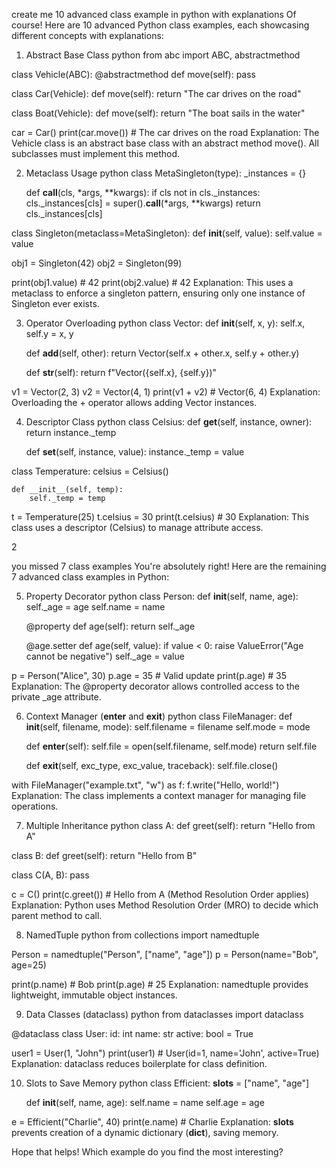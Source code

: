 create me 10 advanced class example in python with explanations
Of course! Here are 10 advanced Python class examples, each showcasing different concepts with explanations:

1. Abstract Base Class
python
from abc import ABC, abstractmethod

class Vehicle(ABC):
    @abstractmethod
    def move(self):
        pass

class Car(Vehicle):
    def move(self):
        return "The car drives on the road"

class Boat(Vehicle):
    def move(self):
        return "The boat sails in the water"

car = Car()
print(car.move())  # The car drives on the road
Explanation: The Vehicle class is an abstract base class with an abstract method move(). All subclasses must implement this method.

2. Metaclass Usage
python
class MetaSingleton(type):
    _instances = {}

    def __call__(cls, *args, **kwargs):
        if cls not in cls._instances:
            cls._instances[cls] = super().__call__(*args, **kwargs)
        return cls._instances[cls]

class Singleton(metaclass=MetaSingleton):
    def __init__(self, value):
        self.value = value

obj1 = Singleton(42)
obj2 = Singleton(99)

print(obj1.value)  # 42
print(obj2.value)  # 42
Explanation: This uses a metaclass to enforce a singleton pattern, ensuring only one instance of Singleton ever exists.

3. Operator Overloading
python
class Vector:
    def __init__(self, x, y):
        self.x, self.y = x, y

    def __add__(self, other):
        return Vector(self.x + other.x, self.y + other.y)

    def __str__(self):
        return f"Vector({self.x}, {self.y})"

v1 = Vector(2, 3)
v2 = Vector(4, 1)
print(v1 + v2)  # Vector(6, 4)
Explanation: Overloading the + operator allows adding Vector instances.

4. Descriptor Class
python
class Celsius:
    def __get__(self, instance, owner):
        return instance._temp

    def __set__(self, instance, value):
        instance._temp = value

class Temperature:
    celsius = Celsius()

    def __init__(self, temp):
        self._temp = temp

t = Temperature(25)
t.celsius = 30
print(t.celsius)  # 30
Explanation: This class uses a descriptor (Celsius) to manage attribute access.

2





you missed 7 class examples
You're absolutely right! Here are the remaining 7 advanced class examples in Python:

5. Property Decorator
python
class Person:
    def __init__(self, name, age):
        self._age = age
        self.name = name

    @property
    def age(self):
        return self._age

    @age.setter
    def age(self, value):
        if value < 0:
            raise ValueError("Age cannot be negative")
        self._age = value

p = Person("Alice", 30)
p.age = 35  # Valid update
print(p.age)  # 35
Explanation: The @property decorator allows controlled access to the private _age attribute.

6. Context Manager (__enter__ and __exit__)
python
class FileManager:
    def __init__(self, filename, mode):
        self.filename = filename
        self.mode = mode

    def __enter__(self):
        self.file = open(self.filename, self.mode)
        return self.file

    def __exit__(self, exc_type, exc_value, traceback):
        self.file.close()

with FileManager("example.txt", "w") as f:
    f.write("Hello, world!")
Explanation: The class implements a context manager for managing file operations.

7. Multiple Inheritance
python
class A:
    def greet(self):
        return "Hello from A"

class B:
    def greet(self):
        return "Hello from B"

class C(A, B):
    pass

c = C()
print(c.greet())  # Hello from A (Method Resolution Order applies)
Explanation: Python uses Method Resolution Order (MRO) to decide which parent method to call.

8. NamedTuple
python
from collections import namedtuple

Person = namedtuple("Person", ["name", "age"])
p = Person(name="Bob", age=25)

print(p.name)  # Bob
print(p.age)   # 25
Explanation: namedtuple provides lightweight, immutable object instances.

9. Data Classes (dataclass)
python
from dataclasses import dataclass

@dataclass
class User:
    id: int
    name: str
    active: bool = True

user1 = User(1, "John")
print(user1)  # User(id=1, name='John', active=True)
Explanation: dataclass reduces boilerplate for class definition.

10. Slots to Save Memory
python
class Efficient:
    __slots__ = ["name", "age"]

    def __init__(self, name, age):
        self.name = name
        self.age = age

e = Efficient("Charlie", 40)
print(e.name)  # Charlie
Explanation: __slots__ prevents creation of a dynamic dictionary (__dict__), saving memory.

Hope that helps! Which example do you find the most interesting?